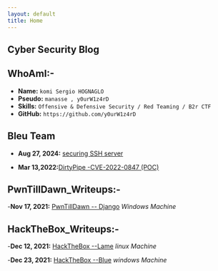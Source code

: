 ```yaml
---
layout: default
title: Home
---
```


## **Cyber Security Blog**
## WhoAmI:-

- **Name:**    `komi Sergio HOGNAGLO`
- **Pseudo:**   `manasse , y0urW1z4rD`
- **Skills:**  `Offensive & Defensive Security / Red Teaming / B2r CTF`
- **GitHub:**     `https://github.com/y0urW1z4rD`

## **Bleu Team**

- **Aug 27, 2024:** [securing SSH server](https://mnsse.github.io/posts/securingSSHserver.html)

- **Mar 13,2022:**[DirtyPipe -CVE-2022-0847 (POC)](https://0xS3rgI0.github.io/posts/Articles/CVE-2022-0847.html)



## **PwnTillDawn_Writeups:-**

-**Nov 17, 2021:** [PwnTillDawn -- Django](https://0xS3rgI0.github.io/posts/Django.html) *Windows Machine*

 

## **HackTheBox_Writeups:-**

-**Dec 12, 2021:**  [HackTheBox --Lame](https://0xS3rgI0.github.io/posts/Lame.html) *linux Machine*

-**Dec 23, 2021:**  [HackTheBox --Blue](https://0xS3rgI0.github.io/posts/Blue.html) *windows Machine*















